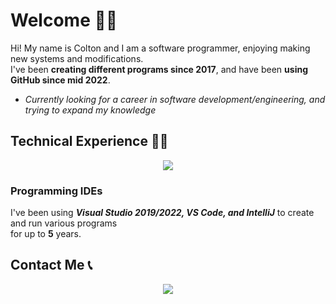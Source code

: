 # Welcome 👋🏻

Hi! My name is Colton and I am a software programmer, enjoying making new systems and modifications.<br> I've been **creating different programs since 2017**, and have been **using GitHub since mid 2022**.

- *Currently looking for a career in software development/engineering, and trying to expand my knowledge*

## Technical Experience 👨‍💻

<p align="center">
  <a href="https://skillicons.dev">
    <img src="https://skillicons.dev/icons?i=visualstudio,vscode,cs,cpp,c,dotnet,git,github,unity,java,markdown,blender,sqlite,html,py&perline=15" />
  </a>
</p>

### Programming IDEs
I've been using <i><b>Visual Studio 2019/2022, VS Code, and IntelliJ</b></i> to create and run various programs<br> for up to **5** years.

## Contact Me 📞
<p align="center">
  <a href="https://skillicons.dev">
    <a href="https://www.linkedin.com/in/colton-higgins-a62b04227"><img src="https://skillicons.dev/icons?i=linkedin" />
  </a>
</p>
